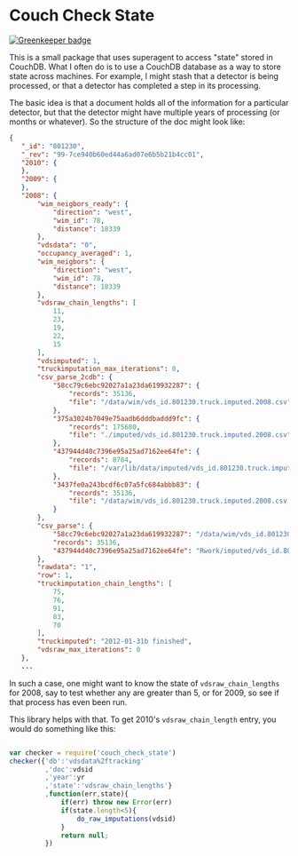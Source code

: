 # Couch Check State

[![Greenkeeper badge](https://badges.greenkeeper.io/jmarca/couch_check_state.svg)](https://greenkeeper.io/)

This is a small package that uses superagent to access "state" stored
in CouchDB.  What I often do is to use a CouchDB database as a way to
store state across machines.  For example, I might stash that a
detector is being processed, or that a detector has completed a step
in its processing.

The basic idea is that a document holds all of the information for a
particular detector, but that the detector might have multiple years
of processing (or months or whatever).  So the structure of the doc
might look like:

```json
{
   "_id": "801230",
   "_rev": "99-7ce940b60ed44a6ad07e6b5b21b4cc01",
   "2010": {
   },
   "2009": {
   },
   "2008": {
       "wim_neigbors_ready": {
           "direction": "west",
           "wim_id": 78,
           "distance": 18339
       },
       "vdsdata": "0",
       "occupancy_averaged": 1,
       "wim_neigbors": {
           "direction": "west",
           "wim_id": 78,
           "distance": 18339
       },
       "vdsraw_chain_lengths": [
           11,
           23,
           19,
           22,
           15
       ],
       "vdsimputed": 1,
       "truckimputation_max_iterations": 0,
       "csv_parse_2cdb": {
           "58cc79c6ebc92027a1a23da619932287": {
               "records": 35136,
               "file": "/data/wim/vds_id.801230.truck.imputed.2008.csv"
           },
           "375a3024b7049e75aadb6dddbaddd9fc": {
               "records": 175680,
               "file": "./imputed/vds_id.801230.truck.imputed.2008.csv"
           },
           "437944d40c7396e95a25ad7162ee64fe": {
               "records": 8784,
               "file": "/var/lib/data/imputed/vds_id.801230.truck.imputed.2008.csv"
           },
           "3437fe0a243bcdf6c07a5fc684abbb83": {
               "records": 35136,
               "file": "/data/wim/vds_id.801230.truck.imputed.2008.csv.gz"
           }
       },
       "csv_parse": {
           "58cc79c6ebc92027a1a23da619932287": "/data/wim/vds_id.801230.truck.imputed.2008.csv",
           "records": 35136,
           "437944d40c7396e95a25ad7162ee64fe": "Rwork/imputed/vds_id.801230.truck.imputed.2008.csv"
       },
       "rawdata": "1",
       "row": 1,
       "truckimputation_chain_lengths": [
           75,
           76,
           91,
           83,
           70
       ],
       "truckimputed": "2012-01-31b finished",
       "vdsraw_max_iterations": 0
   },
   ...
```

In such a case, one might want to know the state of
`vdsraw_chain_lengths` for 2008, say to test whether any are greater
than 5, or for 2009, so see if that process has even been run.

This library helps with that.  To get 2010's `vdsraw_chain_length`
entry, you would do something like this:


``` javascript

var checker = require('couch_check_state')
checker({'db':'vdsdata%2ftracking'
         ,'doc':vdsid
         ,'year':yr
         ,'state':'vdsraw_chain_lengths'}
         ,function(err,state){
             if(err) throw new Error(err)
             if(state.length<5){
                 do_raw_imputations(vdsid)
             }
             return null;
         })

```
